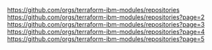 https://github.com/orgs/terraform-ibm-modules/repositories https://github.com/orgs/terraform-ibm-modules/repositories?page=2 https://github.com/orgs/terraform-ibm-modules/repositories?page=3 https://github.com/orgs/terraform-ibm-modules/repositories?page=4 https://github.com/orgs/terraform-ibm-modules/repositories?page=5
